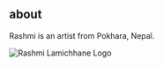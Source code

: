 <!-- Bio Page -->
## about

Rashmi is an artist from Pokhara, Nepal.

![Rashmi Lamichhane Logo](https://secure.gravatar.com/avatar/823385cf654563b69dfaf20a3c9e557e) 

